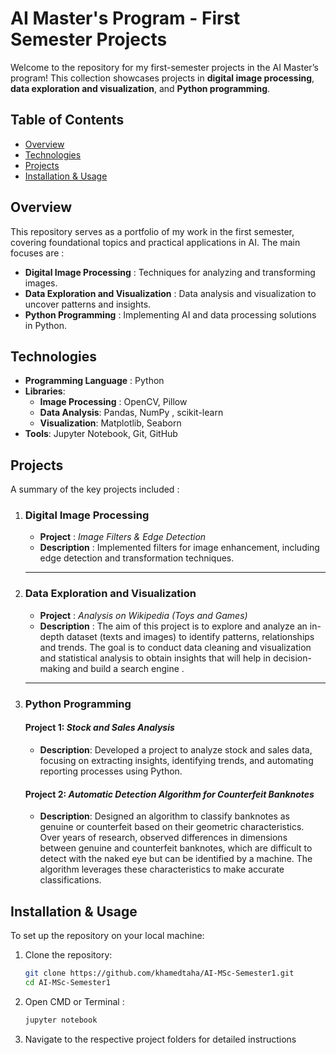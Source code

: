 # AI Master's Program - First Semester Projects

Welcome to the repository for my first-semester projects in the AI Master’s program! This collection showcases projects in **digital image processing**, **data exploration and visualization**, and **Python programming**.

## Table of Contents
- [Overview](#overview)
- [Technologies](#technologies)
- [Projects](#projects)
- [Installation & Usage](#installation)

## Overview
This repository serves as a portfolio of my work in the first semester, covering foundational topics and practical applications in AI. The main focuses are :
- **Digital Image Processing** : Techniques for analyzing and transforming images.
- **Data Exploration and Visualization** : Data analysis and visualization to uncover patterns and insights.
- **Python Programming** : Implementing AI and data processing solutions in Python.

## Technologies
- **Programming Language** : Python
- **Libraries**:
  - **Image Processing** : OpenCV, Pillow
  - **Data Analysis**: Pandas, NumPy , scikit-learn
  - **Visualization**: Matplotlib, Seaborn
- **Tools**: Jupyter Notebook, Git, GitHub 

## Projects
A summary of the key projects included :

1. ### Digital Image Processing
   - **Project** : *Image Filters & Edge Detection*
   - **Description** : Implemented filters for image enhancement, including edge detection and transformation techniques.
   ---
2. ### Data Exploration and Visualization
   - **Project** : *Analysis on Wikipedia (Toys and Games)*
   - **Description** : The aim of this project is to explore and analyze an in-depth dataset (texts and images) to identify patterns, relationships and trends. The goal is to conduct data  cleaning and visualization and statistical analysis to obtain insights that will help in decision-making and build a search engine .
   ---
3. ### Python Programming  

   #### **Project 1**: *Stock and Sales Analysis*  
   - **Description**: Developed a project to analyze stock and sales data, focusing on extracting insights, identifying trends, and automating reporting processes using Python.  

   #### **Project 2**: *Automatic Detection Algorithm for Counterfeit Banknotes*  
   - **Description**: Designed an algorithm to classify banknotes as genuine or counterfeit based on their geometric characteristics. Over years of research, observed differences in dimensions between genuine and counterfeit banknotes, which are difficult to detect with the naked eye but can be identified by a machine. The algorithm leverages these characteristics to make accurate classifications.


   
## Installation & Usage
To set up the repository on your local machine:
1. Clone the repository:  
   ```bash  
   git clone https://github.com/khamedtaha/AI-MSc-Semester1.git  
   cd AI-MSc-Semester1
2. Open CMD or Terminal  : 
   ```bash  
   jupyter notebook   
3. Navigate to the respective project folders for detailed instructions
 